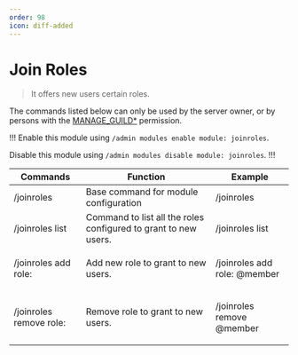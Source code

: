```yaml
---
order: 98
icon: diff-added
---
```


# Join Roles
> It offers new users certain roles.

The commands listed below can only be used by the server owner, or by persons with the [MANAGE_GUILD\*](https://discord.com/developers/docs/topics/permissions) permission.

!!!
Enable this module using `/admin modules enable module: joinroles`.

Disable this module using `/admin modules disable module: joinroles`.
!!!

| Commands | Function | Example |
| --- | --- | --- | 
| /joinroles | Base command for module configuration | /joinroles |
|/joinroles list | Command to list all the roles configured to grant to new users. | /joinroles list |
| /joinroles add role: | Add new role to grant to new users. | <p>/joinroles add role: @member</p> |
| /joinroles remove role: |  Remove role to grant to new users. | <p>/joinroles remove @member </p> |